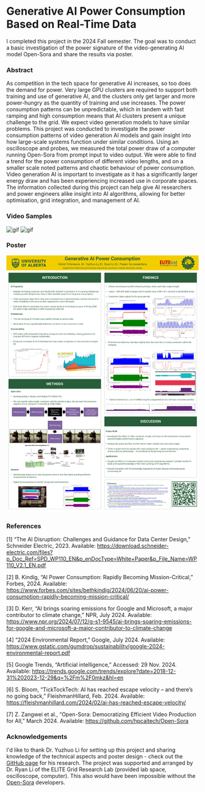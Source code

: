 # Generative AI Power Consumption Based on Real-Time Data
I completed this project in the 2024 Fall semester. The goal was to conduct a basic investigation of the power signature of the video-generating AI model Open-Sora and share the results via poster. 

### Abstract
As competition in the tech space for generative AI increases, so too does the demand for power. Very large GPU clusters are required to support both training and use of generative AI, and the clusters only get larger and more power-hungry as the quantity of training and use increases. The power consumption patterns can be unpredictable, which in tandem with fast ramping and high consumption means that AI clusters present a unique challenge to the grid. We expect video generation models to have similar problems. This project was conducted to investigate the power consumption patterns of video generation AI models and gain insight into how large-scale systems function under similar conditions. Using an oscilloscope and probes, we measured the total power draw of a computer running Open-Sora from prompt input to video output. We were able to find a trend for the power consumption of different video lengths, and on a smaller scale noted patterns and chaotic behaviour of power consumption. Video generation AI is important to investigate as it has a significantly larger energy draw and has been experiencing increased use in corporate spaces. The information collected during this project can help give AI researchers and power engineers alike insight into AI algorithms, allowing for better optimisation, grid integration, and management of AI. 

### Video Samples

![gif](SORA_Long1_000.gif) ![gif](SORA_Custom3_001.gif)

### Poster

![image](Poster.jpg)

### References
[1] “The AI Disruption: Challenges and Guidance for Data Center Design,” Schneider Electric, 2023. Available: https://download.schneider-electric.com/files?p_Doc_Ref=SPD_WP110_EN&p_enDocType=White+Paper&p_File_Name=WP110_V2.1_EN.pdf

[2] B. Kindig, “AI Power Consumption: Rapidly Becoming Mission-Critical,” Forbes, 2024. Available: https://www.forbes.com/sites/bethkindig/2024/06/20/ai-power-consumption-rapidly-becoming-mission-critical/

[3] D. Kerr, “AI brings soaring emissions for Google and Microsoft, a major contributor to climate change,” NPR, July 2024. Available: https://www.npr.org/2024/07/12/g-s1-9545/ai-brings-soaring-emissions-for-google-and-microsoft-a-major-contributor-to-climate-change

[4] “2024 Environmental Report,” Google, July 2024. Available: https://www.gstatic.com/gumdrop/sustainability/google-2024-environmental-report.pdf

[5] Google Trends, “Artificial intelligence,” Accessed: 29 Nov. 2024. Available: https://trends.google.com/trends/explore?date=2018-12-31%202023-12-29&q=%2Fm%2F0mkz&hl=en

[6] S. Bloom, “TickTockTech: AI has reached escape velocity – and there’s no going back,” FleishmanHillard, Feb. 2024. Available: https://fleishmanhillard.com/2024/02/ai-has-reached-escape-velocity/

[7] Z. Zangwei et al., “Open-Sora: Democratizing Efficient Video Production for All,” March 2024. Available: https://github.com/hpcaitech/Open-Sora

### Acknowledgements
I'd like to thank Dr. Yuzhuo Li for setting up this project and sharing knowledge of the technical aspects and poster design - check out the [GitHub page](https://github.com/chennnnnyize/LLM_Impact_Energy_Systems) for his research. The project was supported and arranged by Dr. Ryan Li of the ELITE Grid Research Lab (provided lab space, oscilloscope, computer). This also would have been impossible without the [Open-Sora](https://github.com/hpcaitech/Open-Sora) developers.
